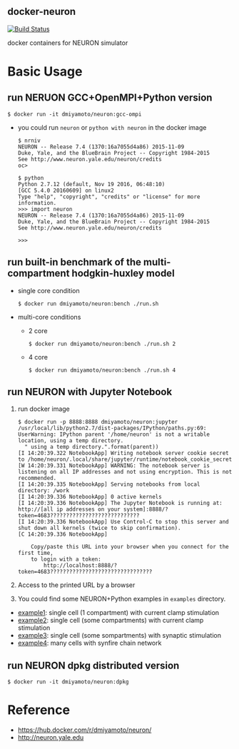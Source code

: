 docker-neuron
---

[![Build Status](https://travis-ci.org/DaisukeMiyamoto/docker-neuron.svg?branch=master)](https://travis-ci.org/DaisukeMiyamoto/docker-neuron)

docker containers for NEURON simulator

# Basic Usage

## run NERUON GCC+OpenMPI+Python version

```
$ docker run -it dmiyamoto/neuron:gcc-ompi
```


- you could run `neuron` or `python with neuron` in the docker image

    ```
    $ nrniv
    NEURON -- Release 7.4 (1370:16a7055d4a86) 2015-11-09
    Duke, Yale, and the BlueBrain Project -- Copyright 1984-2015
    See http://www.neuron.yale.edu/neuron/credits
    oc>
    ```
    
    ```
    $ python
    Python 2.7.12 (default, Nov 19 2016, 06:48:10)
    [GCC 5.4.0 20160609] on linux2
    Type "help", "copyright", "credits" or "license" for more information.
    >>> import neuron
    NEURON -- Release 7.4 (1370:16a7055d4a86) 2015-11-09
    Duke, Yale, and the BlueBrain Project -- Copyright 1984-2015
    See http://www.neuron.yale.edu/neuron/credits
    
    >>>
    ```

## run built-in benchmark of the multi-compartment hodgkin-huxley model

- single core condition

    ```
    $ docker run dmiyamoto/neuron:bench ./run.sh
    ```

- multi-core conditions
  - 2 core

    ```
    $ docker run dmiyamoto/neuron:bench ./run.sh 2
    ```

  - 4 core

    ```
    $ docker run dmiyamoto/neuron:bench ./run.sh 4
    ```


## run NEURON with Jupyter Notebook

1. run docker image

    ```
    $ docker run -p 8888:8888 dmiyamoto/neuron:jupyter
    /usr/local/lib/python2.7/dist-packages/IPython/paths.py:69: UserWarning: IPython parent '/home/neuron' is not a writable location, using a temp directory.
      " using a temp directory.".format(parent))
    [I 14:20:39.322 NotebookApp] Writing notebook server cookie secret to /home/neuron/.local/share/jupyter/runtime/notebook_cookie_secret
    [W 14:20:39.331 NotebookApp] WARNING: The notebook server is listening on all IP addresses and not using encryption. This is not recommended.
    [I 14:20:39.335 NotebookApp] Serving notebooks from local directory: /work
    [I 14:20:39.336 NotebookApp] 0 active kernels 
    [I 14:20:39.336 NotebookApp] The Jupyter Notebook is running at: http://[all ip addresses on your system]:8888/?token=4683????????????????????????????
    [I 14:20:39.336 NotebookApp] Use Control-C to stop this server and shut down all kernels (twice to skip confirmation).
    [C 14:20:39.336 NotebookApp] 
        
        Copy/paste this URL into your browser when you connect for the first time,
        to login with a token:
            http://localhost:8888/?token=4683????????????????????????????????
    ```

2. Access to the printed URL by a browser

3. You could find some NEURON+Python examples in `examples` directory.
  - [example1](./neuron-jupyter/examples/example1.ipynb): single cell (1 compartment) with current clamp stimulation
  - [example2](./neuron-jupyter/examples/example2.ipynb): single cell (some compartments) with current clamp stimulation
  - [example3](./neuron-jupyter/examples/example3.ipynb): single cell (some sompartments) with synaptic stimulation
  - [example4](./neuron-jupyter/examples/example4.ipynb): many cells with synfire chain network

## run NEURON dpkg distributed version

```
$ docker run -it dmiyamoto/neuron:dpkg
```



# Reference
- https://hub.docker.com/r/dmiyamoto/neuron/
- http://neuron.yale.edu

